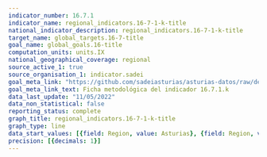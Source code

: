 ```yaml
---
indicator_number: 16.7.1
indicator_name: regional_indicators.16-7-1-k-title
national_indicator_description: regional_indicators.16-7-1-k-title
target_name: global_targets.16-7-title
goal_name: global_goals.16-title
computation_units: units.IX
national_geographical_coverage: regional
source_active_1: true
source_organisation_1: indicator.sadei
goal_meta_link: "https://github.com/sadeiasturias/asturias-datos/raw/develop/descargas/metodologia/16.7.1.k.pdf"
goal_meta_link_text: Ficha metodológica del indicador 16.7.1.k
data_last_update: "11/05/2022"
data_non_statistical: false
reporting_status: complete
graph_title: regional_indicators.16-7-1-k-title
graph_type: line
data_start_values: [{field: Region, value: Asturias}, {field: Region, value: España}]
precision: [{decimals: 1}]
---
```

